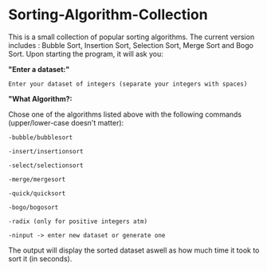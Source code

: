 # Sorting-Algorithm-Collection

This is a small collection of popular sorting algorithms. The current version
includes : Bubble Sort, Insertion Sort, Selection Sort, Merge Sort and Bogo Sort.
Upon starting the program, it will ask you:

<b> "Enter a dataset:" </b>

    Enter your dataset of integers (separate your integers with spaces)

<b>"What Algorithm?: </b>
  
  Chose one of the algorithms listed above with the following commands (upper/lower-case doesn't matter):

    -bubble/bubblesort
  
    -insert/insertionsort
  
    -select/selectionsort
  
    -merge/mergesort
  
    -quick/quicksort

    -bogo/bogosort
    
    -radix (only for positive integers atm)
    
    -ninput -> enter new dataset or generate one
    
    
  The output will display the sorted dataset aswell as how much time it took to sort it (in seconds).
  


